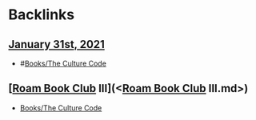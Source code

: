 
# Backlinks
## [January 31st, 2021](<January 31st, 2021.md>)
- #[Books/The Culture Code](<../Books/The Culture Code.md>)

## [[Roam Book Club](<../[Roam Book Club.md>) III](<[Roam Book Club](<../Roam Book Club.md>) III.md>)
- [Books/The Culture Code](<../Books/The Culture Code.md>)

